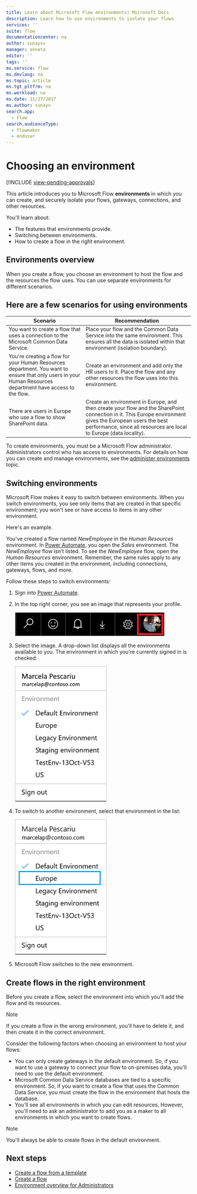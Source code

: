 ```yaml
---
title: Learn about Microsoft Flow environments| Microsoft Docs
description: Learn how to use environments to isolate your flows
services: ''
suite: flow
documentationcenter: na
author: sunaysv
manager: anneta
editor: ''
tags: ''
ms.service: flow
ms.devlang: na
ms.topic: article
ms.tgt_pltfrm: na
ms.workload: na
ms.date: 11/27/2017
ms.author: sunayv
search.app: 
  - Flow
search.audienceType: 
  - flowmaker
  - enduser
---
```

# Choosing an environment
[!INCLUDE [view-pending-approvals](includes/cc-rebrand.md)]

This article introduces you to Microsoft Flow **environments** in which you can create, and securely isolate your flows, gateways, connections, and other resources.

You'll learn about:

* The features that environments provide.
* Switching between environments.
* How to create a flow in the right environment.

## Environments overview

When you create a flow, you choose an environment to host the flow and the resources the flow uses. You can use separate environments for different scenarios.

## Here are a few scenarios for using environments

Scenario|Recommendation
-----|-----
You want to create a flow that uses a connection to the Microsoft Common Data Service.|Place your flow and the Common Data Service into the same environment. This ensures all the data is isolated within that environment (isolation boundary).
You're creating a flow for your Human Resources department. You want to ensure that only users in your Human Resources department have access to the flow.|Create an environment and add only the HR users to it. Place the flow and any other resources the flow uses into this environment.
There are users in Europe who use a flow to show SharePoint data.|Create an environment in Europe, and then create your flow and the SharePoint connection in it. This Europe environment gives the European users the best performance, since all resources are local to Europe (data locality).

To create environments, you must be a Microsoft Flow administrator. Administrators control who has access to environments. For details on how you can create and manage environments, see the [administer environments](environments-overview-admin.md) topic.

## Switching environments

Microsoft Flow makes it easy to switch between environments. When you switch environments, you see only items that are created in that specific environment; you won't see or have access to items in any other environment.

Here's an example.

You’ve created a flow named *NewEmployee* in the *Human Resources* environment. In [Power Automate](https://flow.microsoft.com), you open the *Sales* environment. The *NewEmployee* flow isn’t listed. To see the *NewEmployee* flow, open the *Human Resources* environment. Remember, the same rules apply to any other items you created in the environment, including connections, gateways, flows, and more.

Follow these steps to switch environments:

1. Sign into [Power Automate](https://flow.microsoft.com).
1. In the top right corner, you see an image that represents your profile.

   ![profile image](./media/environments-overview-maker/default-environment.png)

1. Select the image. A drop-down list displays all the environments available to you. The environment in which you're currently signed in is checked:

   ![list of environments image](./media/environments-overview-maker/all-environments.png)
1. To switch to another environment, select that environment in the list:

   ![select an environment to switch to](./media/environments-overview-maker/select-europe.png)
1. Microsoft Flow switches to the new environment.

## Create flows in the right environment

Before you create a flow, select the environment into which you'll add the flow and its resources.

> [!NOTE]
> If you create a flow in the wrong environment, you'll have to delete it, and then create it in the correct environment.

Consider the following factors when choosing an environment to host your flows:

* You can only create gateways in the default environment. So, if you want to use a gateway to connect your flow to on-premises data, you'll need to use the default environment.
* Microsoft Common Data Service databases are tied to a specific environment. So, if you want to create a flow that uses the Common Data Service, you must create the flow in the environment that hosts the database.
* You'll see all environments in which you can edit resources. However, you'll need to ask an administrator to add you as a maker to all environments in which you want to create flows.

> [!NOTE]
> You'll always be able to create flows in the default environment.

## Next steps

* [Create a flow from a template](get-started-logic-template.md)
* [Create a flow](get-started-logic-flow.md)
* [Environment overview for Administrators](environments-overview-admin.md)

